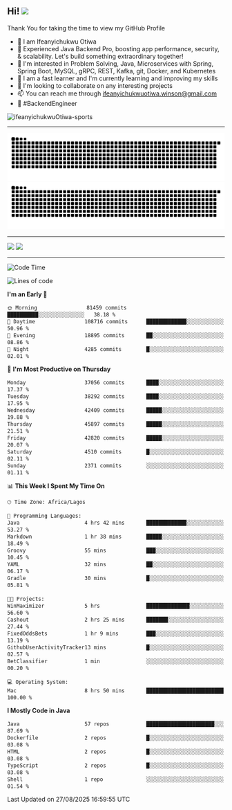 <!-- BLOG-POST-LIST:START --><!-- BLOG-POST-LIST:END -->

## Hi! <img src="https://media.giphy.com/media/hvRJCLFzcasrR4ia7z/giphy.gif" width="4%"> 

Thank You for taking the time to view my GitHub Profile

- 👋 I am Ifeanyichukwu Otiwa
- 🚀 Experienced Java Backend Pro, boosting app performance, security, & scalability. Let's build something extraordinary together!
- 👀 I'm interested in Problem Solving, Java, Microservices with Spring, Spring Boot, MySQL, gRPC, REST, Kafka, git, Docker, and Kubernetes
- 🌱 I am a fast learner and I'm currently learning and improving my skills
- 💞️ I'm looking to collaborate on any interesting projects
- 📫 You can reach me through ifeanyichukwuotiwa.winson@gmail.com
- 🚀 #BackendEngineer

<p align="left" marginTop="10px"> <img src="https://komarev.com/ghpvc/?username=ifeanyichukwuOtiwa-sports&label=Profile%20views&color=0e75b6&style=for-the-badge" alt="ifeanyichukwuOtiwa-sports" /> </p>

***

<!--🐍📈SNAKEGRAPH / 🌐WEBSITE: https://github.com/Platane/snk -->
![github contribution grid snake animation](https://raw.githubusercontent.com/ifeanyichukwuOtiwa-sports/ifeanyichukwuOtiwa-sports/output/github-contribution-grid-snake-dark.svg#gh-dark-mode-only)![github contribution grid snake animation](https://raw.githubusercontent.com/ifeanyichukwuOtiwa-sports/ifeanyichukwuOtiwa-sports/output/github-contribution-grid-snake.svg#gh-light-mode-only)

***

<p float="left">
  <img float="left" src="https://github-readme-stats.vercel.app/api?username=ifeanyichukwuOtiwa-sports&count_private=true&include_all_commits=true&theme=react&show_icons=true" />
  <img float="right" src="https://github-readme-stats.vercel.app/api/top-langs/?username=ifeanyichukwuOtiwa-sports&layout=compact&show_icons=true&theme=react" /> 
</p>

***



<!--START_SECTION:waka-->
![Code Time](http://img.shields.io/badge/Code%20Time-4%2C121%20hrs%2053%20mins-blue)

![Lines of code](https://img.shields.io/badge/From%20Hello%20World%20I%27ve%20Written-61.9%20million%20lines%20of%20code-blue)

**I'm an Early 🐤** 

```text
🌞 Morning                81459 commits       ██████████░░░░░░░░░░░░░░░   38.18 % 
🌆 Daytime                108716 commits      █████████████░░░░░░░░░░░░   50.96 % 
🌃 Evening                18895 commits       ██░░░░░░░░░░░░░░░░░░░░░░░   08.86 % 
🌙 Night                  4285 commits        █░░░░░░░░░░░░░░░░░░░░░░░░   02.01 % 
```
📅 **I'm Most Productive on Thursday** 

```text
Monday                   37056 commits       ████░░░░░░░░░░░░░░░░░░░░░   17.37 % 
Tuesday                  38292 commits       ████░░░░░░░░░░░░░░░░░░░░░   17.95 % 
Wednesday                42409 commits       █████░░░░░░░░░░░░░░░░░░░░   19.88 % 
Thursday                 45897 commits       █████░░░░░░░░░░░░░░░░░░░░   21.51 % 
Friday                   42820 commits       █████░░░░░░░░░░░░░░░░░░░░   20.07 % 
Saturday                 4510 commits        █░░░░░░░░░░░░░░░░░░░░░░░░   02.11 % 
Sunday                   2371 commits        ░░░░░░░░░░░░░░░░░░░░░░░░░   01.11 % 
```


📊 **This Week I Spent My Time On** 

```text
🕑︎ Time Zone: Africa/Lagos

💬 Programming Languages: 
Java                     4 hrs 42 mins       █████████████░░░░░░░░░░░░   53.27 % 
Markdown                 1 hr 38 mins        █████░░░░░░░░░░░░░░░░░░░░   18.49 % 
Groovy                   55 mins             ███░░░░░░░░░░░░░░░░░░░░░░   10.45 % 
YAML                     32 mins             ██░░░░░░░░░░░░░░░░░░░░░░░   06.17 % 
Gradle                   30 mins             █░░░░░░░░░░░░░░░░░░░░░░░░   05.81 % 

🐱‍💻 Projects: 
WinMaximizer             5 hrs               ██████████████░░░░░░░░░░░   56.60 % 
Cashout                  2 hrs 25 mins       ███████░░░░░░░░░░░░░░░░░░   27.44 % 
FixedOddsBets            1 hr 9 mins         ███░░░░░░░░░░░░░░░░░░░░░░   13.19 % 
GithubUserActivityTracker13 mins             █░░░░░░░░░░░░░░░░░░░░░░░░   02.57 % 
BetClassifier            1 min               ░░░░░░░░░░░░░░░░░░░░░░░░░   00.20 % 

💻 Operating System: 
Mac                      8 hrs 50 mins       █████████████████████████   100.00 % 
```

**I Mostly Code in Java** 

```text
Java                     57 repos            ██████████████████████░░░   87.69 % 
Dockerfile               2 repos             █░░░░░░░░░░░░░░░░░░░░░░░░   03.08 % 
HTML                     2 repos             █░░░░░░░░░░░░░░░░░░░░░░░░   03.08 % 
TypeScript               2 repos             █░░░░░░░░░░░░░░░░░░░░░░░░   03.08 % 
Shell                    1 repo              ░░░░░░░░░░░░░░░░░░░░░░░░░   01.54 % 
```




 Last Updated on 27/08/2025 16:59:55 UTC
<!--END_SECTION:waka-->

<!--
<p align="center">
![trophy](https://github-profile-trophy.vercel.app/?username=ifeanyichukwuOtiwa-sports&theme=onedark) (https://github.com/ryo-ma/github-profile-trophy)
</p>
-->

<!---
ifeanyi-otiwa/ifeanyi-otiwa is a ✨ special ✨ repository because its `README.md` (this file) appears on your GitHub profile.
You can click the Preview link to take a look at your changes.
--->
